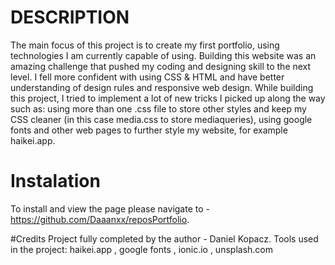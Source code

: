 # DESCRIPTION
The main focus of this project is to create my first portfolio, using technologies I am currently capable of using.
Building this website was an amazing challenge that pushed my coding and designing skill to the next level.
I fell more confident with using CSS & HTML and have better understanding of design rules and responsive web design.
While building this project, I tried to implement a lot of new tricks I picked up along the way such as:
using more than one .css file to store other styles and keep my CSS cleaner (in this case media.css to store mediaqueries), using google fonts and other web pages to further style my website, for example haikei.app.

# Instalation
To install and view the page please navigate to - https://github.com/Daaanxx/reposPortfolio.

#Credits
Project fully completed by the author - Daniel Kopacz. 
Tools used in the project: haikei.app , google fonts , ionic.io , unsplash.com
